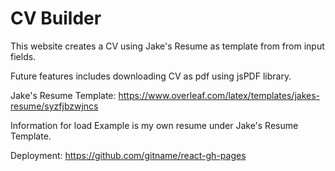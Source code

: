 # CV Builder

This website creates a CV using Jake's Resume as template from from input fields. 

Future features includes downloading CV as pdf using jsPDF library.

Jake's Resume Template: https://www.overleaf.com/latex/templates/jakes-resume/syzfjbzwjncs 

Information for load Example is my own resume under Jake's Resume Template.

Deployment: 
https://github.com/gitname/react-gh-pages 